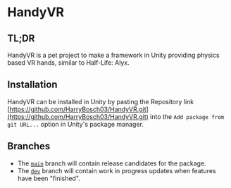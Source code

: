 # HandyVR

## TL;DR

HandyVR is a pet project to make a framework in Unity providing physics based VR hands, similar to Half-Life: Alyx.

## Installation

HandyVR can be installed in Unity by pasting the Repository link [https://github.com/HarryBosch03/HandyVR.git](https://github.com/HarryBosch03/HandyVR.git) into the `Add package from git URL...` option in Unity's package manager.

## Branches
- The [`main`]() branch will contain release candidates for the package.
- The [`dev`]() branch will contain work in progress updates when features have been "finished".